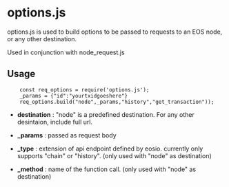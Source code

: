 # options.js

options.js is used to build options to be passed to requests to an EOS node, or any other destination.

Used in conjunction with node_request.js

## Usage

```
    const req_options = require('options.js');
    _params = {"id":"yourtxidgoeshere"}
    req_options.build("node",_params,"history","get_transaction"));
```

* **destination** : "node" is a predefined destination. For any other desintaion, include full url.

* **_params** : passed as request body

* **_type** : extension of  api endpoint defined by eosio. currently only supports "chain" or "history". (only used with "node" as destination)

* **_method** : name of the function call. (only used with "node" as destination)
